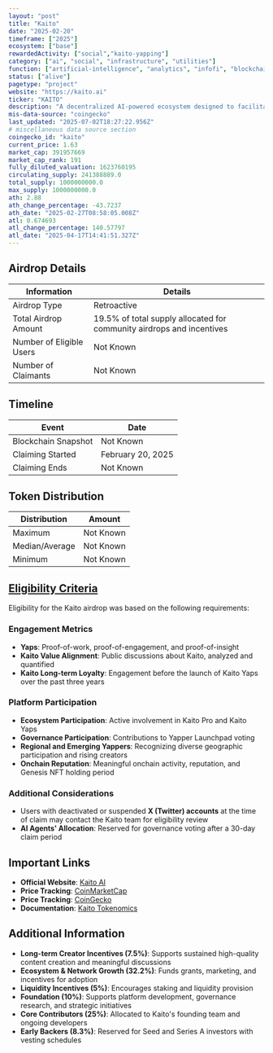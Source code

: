 ```yaml
---
layout: "post"
title: "Kaito"
date: "2025-02-20"
timeframe: ["2025"]
ecosystem: ["base"]
rewardedActivity: ["social","kaito-yapping"]
category: ["ai", "social", "infrastructure", "utilities"]
function: ["artificial-intelligence", "analytics", "infofi", "blockchain"]
status: ["alive"]
pagetype: "project"
website: "https://kaito.ai"
ticker: "KAITO"
description: "A decentralized AI-powered ecosystem designed to facilitate knowledge discovery, content creation, and governance within the InfoFi economy."
mis-data-source: "coingecko"
last_updated: "2025-07-02T18:27:22.956Z"
# miscellaneous data source section
coingecko_id: "kaito"
current_price: 1.63
market_cap: 391957669
market_cap_rank: 191
fully_diluted_valuation: 1623760195
circulating_supply: 241388889.0
total_supply: 1000000000.0
max_supply: 1000000000.0
ath: 2.88
ath_change_percentage: -43.7237
ath_date: "2025-02-27T08:58:05.008Z"
atl: 0.674693
atl_change_percentage: 140.57797
atl_date: "2025-04-17T14:41:51.327Z"
---
```


## Airdrop Details

| Information              | Details                                                               |
| ------------------------ | --------------------------------------------------------------------- |
| Airdrop Type             | Retroactive                                                           |
| Total Airdrop Amount     | 19.5% of total supply allocated for community airdrops and incentives |
| Number of Eligible Users | Not Known                                                             |
| Number of Claimants      | Not Known                                                             |

## Timeline

| Event               | Date              |
| ------------------- | ----------------- |
| Blockchain Snapshot | Not Known         |
| Claiming Started    | February 20, 2025 |
| Claiming Ends       | Not Known         |

## Token Distribution

| Distribution   | Amount    |
| -------------- | --------- |
| Maximum        | Not Known |
| Median/Average | Not Known |
| Minimum        | Not Known |

## [Eligibility Criteria](https://docs.kaito.ai/introducing-usdkaito/tokenomics)

Eligibility for the Kaito airdrop was based on the following requirements:

### Engagement Metrics
- **Yaps**: Proof-of-work, proof-of-engagement, and proof-of-insight
- **Kaito Value Alignment**: Public discussions about Kaito, analyzed and quantified
- **Kaito Long-term Loyalty**: Engagement before the launch of Kaito Yaps over the past three years

### Platform Participation
- **Ecosystem Participation**: Active involvement in Kaito Pro and Kaito Yaps
- **Governance Participation**: Contributions to Yapper Launchpad voting
- **Regional and Emerging Yappers**: Recognizing diverse geographic participation and rising creators
- **Onchain Reputation**: Meaningful onchain activity, reputation, and Genesis NFT holding period

### Additional Considerations
- Users with deactivated or suspended **X (Twitter) accounts** at the time of claim may contact the Kaito team for eligibility review
- **AI Agents' Allocation**: Reserved for governance voting after a 30-day claim period

## Important Links

- **Official Website**: [Kaito AI](https://kaito.ai)
- **Price Tracking**: [CoinMarketCap](https://coinmarketcap.com/currencies/kaito)
- **Price Tracking**: [CoinGecko](https://www.coingecko.com/en/coins/kaito)
- **Documentation**: [Kaito Tokenomics](https://docs.kaito.ai/introducing-usdkaito/tokenomics)

## Additional Information

- **Long-term Creator Incentives (7.5%)**: Supports sustained high-quality content creation and meaningful discussions
- **Ecosystem & Network Growth (32.2%)**: Funds grants, marketing, and incentives for adoption
- **Liquidity Incentives (5%)**: Encourages staking and liquidity provision
- **Foundation (10%)**: Supports platform development, governance research, and strategic initiatives
- **Core Contributors (25%)**: Allocated to Kaito's founding team and ongoing developers
- **Early Backers (8.3%)**: Reserved for Seed and Series A investors with vesting schedules